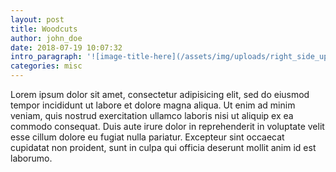 ```yaml
---
layout: post
title: Woodcuts
author: john_doe
date: 2018-07-19 10:07:32
intro_paragraph: '![image-title-here](/assets/img/uploads/right_side_up.jpg){:class="img-responsive"}'
categories: misc
---
```

Lorem ipsum dolor sit amet, consectetur adipisicing elit, sed do eiusmod tempor incididunt ut labore et dolore magna aliqua. Ut enim ad minim veniam, quis nostrud exercitation ullamco laboris nisi ut aliquip ex ea commodo consequat. Duis aute irure dolor in reprehenderit in voluptate velit esse cillum dolore eu fugiat nulla pariatur. Excepteur sint occaecat cupidatat non proident, sunt in culpa qui officia deserunt mollit anim id est laborumo.
